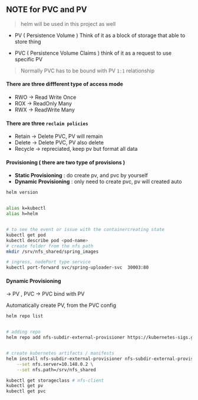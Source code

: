 ## NOTE for PVC and PV 
> helm will be used in this project as well 
- PV ( Persistence Volume ) 
    Think of it as a block of storage that able to store thing 

- PVC ( Persistence Volume Claims )
    think of it as a request to use specific PV 
> Normally PVC has to be bound with PV
> `1:1` relationship  

#### There are three diffferent type of access mode 
- RWO -> Read Write Once 
- ROX -> ReadOnly Many 
- RWX -> ReadWrite Many 

#### There are three `reclaim policies` 
- Retain -> Delete PVC, PV will remain 
- Delete -> Delete PVC, PV also delete 
- Recycle -> repreciated, keep pv  but format all data 


#### Provisioning ( there are two type of provisions )
- **Static Provisioning** : 
    do create pv, and pvc by yourself 
- **Dynamic Provisioning** :
     only need to create pvc, pv will created auto

```bash
helm version


alias k=kubectl 
alias h=helm


# to see the event or issue with the containercreating state 
kubectl get pod 
kubectl describe pod <pod-name> 
# create folder from the nfs path 
mkdir /srv/nfs_shared/spring_images

# ingress, nodePort type service 
kubectl port-forward svc/spring-uploader-svc  30003:80
```


#### Dynamic Provisioning 
-> PV , PVC 
-> PVC bind with PV 

Automatically create PV, from the PVC config 
```bash 
helm repo list 


# adding repo 
helm repo add nfs-subdir-external-provisioner https://kubernetes-sigs.github.io/nfs-subdir-external-provisioner/


# create kubernetes artifacts / manifests
helm install nfs-subdir-external-provisioner nfs-subdir-external-provisioner/nfs-subdir-external-provisioner \
    --set nfs.server=10.148.0.2 \
    --set nfs.path=/srv/nfs_shared

kubectl get storageclass # nfs-client 
kubectl get pv
kubectl get pvc 
```